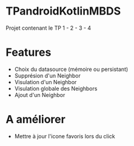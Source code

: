# TPandroidKotlinMBDS

Projet contenant le TP 1 - 2 - 3 - 4


# Features

- Choix du datasource (mémoire ou persistant) 
- Supprésion d'un Neighbor
- Visulation d'un Neighbor
- Visulation globale des Neighbors
- Ajout d'un Neighbor



# A améliorer 

- Mettre à jour l'icone favoris lors du click
